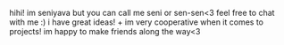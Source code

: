 hihi! im seniyava but you can call me seni or sen-sen<3
feel free to chat with me :)
i have great ideas! + im very cooperative when it comes to projects!
im happy to make friends along the way<3
